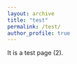 ```yaml
---
layout: archive
title: "test"
permalink: /test/
author_profile: true
---
```



It is a test page (2).
